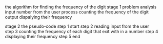 the algorithm for finding the frequency of the digit 
stage 1 problem analysis 
input 
number from the user 
process 
counting the frequency of the digit 
output 
dispalying their frequency 

stage 2 the pseudo-code 
step 1 start 
step 2 reading input from the user
step 3 counting the frequency of each digit that exit with in a number 
step 4 displaying their frequency 
step 5 end 

